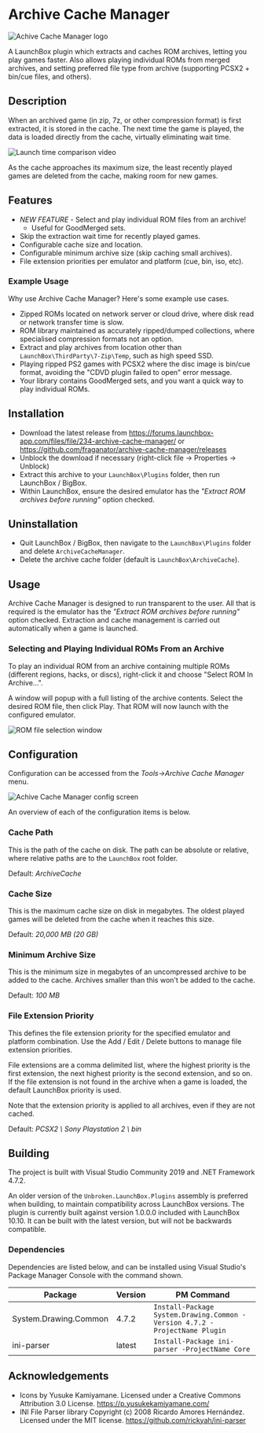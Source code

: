 # Archive Cache Manager
![Achive Cache Manager logo](images/logo-v2-title.png?raw=true "Achive Cache Manager")

A LaunchBox plugin which extracts and caches ROM archives, letting you play games faster. Also allows playing individual ROMs from merged archives, and setting preferred file type from archive (supporting PCSX2 + bin/cue files, and others).


## Description
When an archived game (in zip, 7z, or other compression format) is first extracted, it is stored in the cache. The next time the game is played, the data is loaded directly from the cache, virtually eliminating wait time.

![Launch time comparison video](images/launch-video.gif?raw=true "Side-by-side video comparing launch time of game from zip vs. from cache")

As the cache approaches its maximum size, the least recently played games are deleted from the cache, making room for new games.


## Features
* _NEW FEATURE_ - Select and play individual ROM files from an archive!
    * Useful for GoodMerged sets.
* Skip the extraction wait time for recently played games.
* Configurable cache size and location.
* Configurable minimum archive size (skip caching small archives).
* File extension priorities per emulator and platform (cue, bin, iso, etc).

### Example Usage
Why use Archive Cache Manager? Here's some example use cases.

* Zipped ROMs located on network server or cloud drive, where disk read or network transfer time is slow.
* ROM library maintained as accurately ripped/dumped collections, where specialised compression formats not an option.
* Extract and play archives from location other than `LaunchBox\ThirdParty\7-Zip\Temp`, such as high speed SSD.
* Playing ripped PS2 games with PCSX2 where the disc image is bin/cue format, avoiding the "CDVD plugin failed to open" error message.
* Your library contains GoodMerged sets, and you want a quick way to play individual ROMs.


## Installation
* Download the latest release from https://forums.launchbox-app.com/files/file/234-archive-cache-manager/ or https://github.com/fraganator/archive-cache-manager/releases
* Unblock the download if necessary (right-click file -> Properties -> Unblock)
* Extract this archive to your `LaunchBox\Plugins` folder, then run LaunchBox / BigBox.
* Within LaunchBox, ensure the desired emulator has the _"Extract ROM archives before running"_ option checked.


## Uninstallation
* Quit LaunchBox / BigBox, then navigate to the `LaunchBox\Plugins` folder and delete `ArchiveCacheManager`.
* Delete the archive cache folder (default is `LaunchBox\ArchiveCache`).


## Usage
Archive Cache Manager is designed to run transparent to the user. All that is required is the emulator has the _"Extract ROM archives before running"_ option checked. Extraction and cache management is carried out automatically when a game is launched.

### Selecting and Playing Individual ROMs From an Archive
To play an individual ROM from an archive containing multiple ROMs (different regions, hacks, or discs), right-click it and choose "Select ROM In Archive...".

A window will popup with a full listing of the archive contents. Select the desired ROM file, then click Play. That ROM will now launch with the configured emulator.

![ROM file selection window](images/select-file-window.png?raw=true "ROM file selection window")


## Configuration
Configuration can be accessed from the _Tools->Archive Cache Manager_ menu.

![Achive Cache Manager config screen](images/config.png?raw=true "Achive Cache Manager config screen")

An overview of each of the configuration items is below.

### Cache Path
This is the path of the cache on disk. The path can be absolute or relative, where relative paths are to the `LaunchBox` root folder.

Default: _ArchiveCache_

### Cache Size
This is the maximum cache size on disk in megabytes. The oldest played games will be deleted from the cache when it reaches this size.

Default: _20,000 MB (20 GB)_

### Minimum Archive Size
This is the minimum size in megabytes of an uncompressed archive to be added to the cache. Archives smaller than this won't be added to the cache.

Default: _100 MB_

### File Extension Priority
This defines the file extension priority for the specified emulator and platform combination. Use the Add / Edit / Delete buttons to manage file extension priorities.

File extensions are a comma delimited list, where the highest priority is the first extension, the next highest priority is the second extension, and so on. If the file extension is not found in the archive when a game is loaded, the default LaunchBox priority is used.

Note that the extension priority is applied to all archives, even if they are not cached.

Default: _PCSX2 \ Sony Playstation 2 \ bin_


## Building
The project is built with Visual Studio Community 2019 and .NET Framework 4.7.2.

An older version of the `Unbroken.LaunchBox.Plugins` assembly is preferred when building, to maintain compatibility across LaunchBox versions. The plugin is currently built against version 1.0.0.0 included with LaunchBox 10.10. It can be built with the latest version, but will not be backwards compatible.

### Dependencies
Dependencies are listed below, and can be installed using Visual Studio's Package Manager Console with the command shown.

Package               | Version | PM Command
----------------------|---------|--------------------------
System.Drawing.Common | 4.7.2   | `Install-Package System.Drawing.Common -Version 4.7.2 -ProjectName Plugin`
ini-parser            | latest  | `Install-Package ini-parser -ProjectName Core`


## Acknowledgements
* Icons by Yusuke Kamiyamane. Licensed under a Creative Commons Attribution 3.0 License. https://p.yusukekamiyamane.com/
* INI File Parser library Copyright (c) 2008 Ricardo Amores Hernández. Licensed under the MIT license. https://github.com/rickyah/ini-parser
